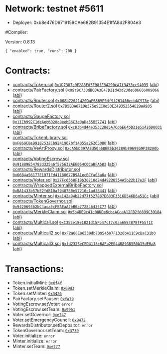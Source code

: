 # Network: testnet #5611

- Deployer: 0xb8e476D9719159CAe682B91354E1ffA8d2F804e3

#Compiler:

Version: 0.8.13

`{
  "enabled": true,
  "runs": 200
}`

# Contracts:

- [contracts/Token.sol](contracts/Token.sol) [`0x1D7307c0F283Fd5F98fE84290cA7f3433cc94035`](https://opbnbscan.com/address/0x1D7307c0F283Fd5F98fE84290cA7f3433cc94035) ([abi](abi/Token.json))
- [contracts/PairFactory.sol](contracts/PairFactory.sol) [`0x09a9C738dB0BA3E47D21d43d23de606666009066`](https://opbnbscan.com/address/0x09a9C738dB0BA3E47D21d43d23de606666009066) ([abi](abi/PairFactory.json))
- [contracts/Router.sol](contracts/Router.sol) [`0x008b72621420DaE6869E6df9fC61466ecbAC973e`](https://opbnbscan.com/address/0x008b72621420DaE6869E6df9fC61466ecbAC973e) ([abi](abi/Router.json))
- [contracts/Router2.sol](contracts/Router2.sol) [`0x7D58DA6719e575e9EC8e50E249352554829aA905`](https://opbnbscan.com/address/0x7D58DA6719e575e9EC8e50E249352554829aA905) ([abi](abi/Router2.json))
- [contracts/GaugeFactory.sol](contracts/GaugeFactory.sol) [`0x11Eb992C1deAec6028c8eebB6C3e0aDa55B57741`](https://opbnbscan.com/address/0x11Eb992C1deAec6028c8eebB6C3e0aDa55B57741) ([abi](abi/GaugeFactory.json))
- [contracts/BribeFactory.sol](contracts/BribeFactory.sol) [`0xcD3b4d44e353C28e5A7Cd6E64bD21e51426D0031`](https://opbnbscan.com/address/0xcD3b4d44e353C28e5A7Cd6E64bD21e51426D0031) ([abi](abi/BribeFactory.json))
- [contracts/TokenLibrary.sol](contracts/TokenLibrary.sol) [`0xF869C8e99182532Cb9241967bf14055a26205080`](https://opbnbscan.com/address/0xF869C8e99182532Cb9241967bf14055a26205080) ([abi](abi/TokenLibrary.json))
- [contracts/VeArtProxy.sol](contracts/VeArtProxy.sol) [`0xcA5bD397AEd50a68BB5b36289b89699b9F3B2A0b`](https://opbnbscan.com/address/0xcA5bD397AEd50a68BB5b36289b89699b9F3B2A0b) ([abi](abi/VeArtProxy.json))
- [contracts/VotingEscrow.sol](contracts/VotingEscrow.sol) [`0x91889E54782d325a6f575632AEE054C0CaBFA502`](https://opbnbscan.com/address/0x91889E54782d325a6f575632AEE054C0CaBFA502) ([abi](abi/VotingEscrow.json))
- [contracts/RewardsDistributor.sol](contracts/RewardsDistributor.sol) [`0x66B4a56177E1971Fd41180677B9A1ecBCfa63a0a`](https://opbnbscan.com/address/0x66B4a56177E1971Fd41180677B9A1ecBCfa63a0a) ([abi](abi/RewardsDistributor.json))
- [contracts/Voter.sol](contracts/Voter.sol) [`0x27Fc6568F19b30210d24d49220554A5b22b17e2F`](https://opbnbscan.com/address/0x27Fc6568F19b30210d24d49220554A5b22b17e2F) ([abi](abi/Voter.json))
- [contracts/WrappedExternalBribeFactory.sol](contracts/WrappedExternalBribeFactory.sol) [`0xBA1433b57bE2fdB10a794878Be57210c1ad28441`](https://opbnbscan.com/address/0xBA1433b57bE2fdB10a794878Be57210c1ad28441) ([abi](abi/WrappedExternalBribeFactory.json))
- [contracts/Minter.sol](contracts/Minter.sol) [`0xa142a94b22d77f527887E603F3316B546D6a51Cc`](https://opbnbscan.com/address/0xa142a94b22d77f527887E603F3316B546D6a51Cc) ([abi](abi/Minter.json))
- [contracts/TokenGovernor.sol](contracts/TokenGovernor.sol) [`0x942069362bC4aca5cFEAEaA2bB0a772846435C77`](https://opbnbscan.com/address/0x942069362bC4aca5cFEAEaA2bB0a772846435C77) ([abi](abi/TokenGovernor.json))
- [contracts/MerkleClaim.sol](contracts/MerkleClaim.sol) [`0x5b4DE9c41c08DDe6cbcACceA12FB2fd899C39184`](https://opbnbscan.com/address/0x5b4DE9c41c08DDe6cbcACceA12FB2fd899C39184) ([abi](abi/MerkleClaim.json))
- [contracts/Multicall.sol](contracts/Multicall.sol) [`0xC355e18e1821d15Fb47cf7c0aa6584878fF55f1C`](https://opbnbscan.com/address/0xC355e18e1821d15Fb47cf7c0aa6584878fF55f1C) ([abi](abi/Multicall.json))
- [contracts/Multicall2.sol](contracts/Multicall2.sol) [`0xF2a66E86539db7D954507F1326b411C9cBaC31b0`](https://opbnbscan.com/address/0xF2a66E86539db7D954507F1326b411C9cBaC31b0) ([abi](abi/Multicall2.json))
- [contracts/Multicall3.sol](contracts/Multicall3.sol) [`0xfd2325eCED4118c6AFa2F044089385B0A15dE6a8`](https://opbnbscan.com/address/0xfd2325eCED4118c6AFa2F044089385B0A15dE6a8) ([abi](abi/Multicall3.json))
# Transactions:

 - Token.initialMint: [`0x0f4f`](https://opbnbscan.com/tx/0x0f4f778bc6fb1571b9812ecb592ec3256de3810b10b8732df203b76ac67e77d3)
 - Token.setMerkleClaim: [`0x09d3`](https://opbnbscan.com/tx/0x09d3f6666cdd0844cc70ea9a737f372709fc2db286fab929d6d339accfba6cbe)
 - Token.setMinter: [`0x3426`](https://opbnbscan.com/tx/0x34262440839011cfcadfac38f691b462c30c24b073df5a44ae562d8f8e8e774a)
 - PairFactory.setPauser: [`0xfa79`](https://opbnbscan.com/tx/0xfa7979b04762ad6309d6e38c10a89ecd6d756641eeb79f09e9e312eb0bdef190)
 - VotingEscrow.setVoter: `error`
 - VotingEscrow.setTeam: [`0x9961`](https://opbnbscan.com/tx/0x9961df9e181a59b85433945afe3b518c8067ebead135d3cbdeb8651ba3932132)
 - Voter.setGovernor: [`0xe747`](https://opbnbscan.com/tx/0xe74709d6d6cee85d82a6487f14c82f349f701ee16e1895e0b5a50d9fe9b9a243)
 - Voter.setEmergencyCouncil: [`0x9472`](https://opbnbscan.com/tx/0x9472054ecf7506bf85653962bcd4377b766ced96d1138a89a4bc4d8ac6ddd694)
 - RewardsDistributor.setDepositor: `error`
 - TokenGovernor.setTeam: [`0x3730`](https://opbnbscan.com/tx/0x37304b9725b6161bcbd4de422f0108770e228c20aa60b01d78d240ab8aeb8fc5)
 - Voter.initialize: `error`
 - Minter.initialize: `error`
 - Minter.setTeam: [`0xe277`](https://opbnbscan.com/tx/0xe27737912bfcd524cd307150a368067bfd9b9ef47fa7e9abcec3c38793a739da)
